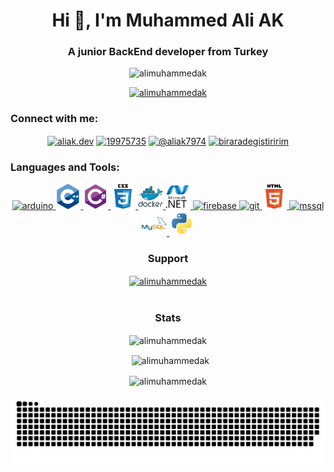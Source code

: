 <h1 align="center">Hi 👋, I'm Muhammed Ali AK</h1>
<h3 align="center">A junior BackEnd developer from Turkey</h3>
<p align="center">
  <img src="https://komarev.com/ghpvc/?username=alimuhammedak&label=Profile%20views&color=blueviolet&style=flat" alt="alimuhammedak" />
</p>
<p align="center">
  <a href="https://github.com/ryo-ma/github-profile-trophy">
    <img src="https://github-profile-trophy.vercel.app/?username=alimuhammedak&theme=dracula" alt="alimuhammedak" />
  </a>
</p>
</p>
<h3 align="left">Connect with me:</h3>
<p align="center">
<a href="https://dev.to/aliak.dev" target="blank"><img align="center" src="https://raw.githubusercontent.com/rahuldkjain/github-profile-readme-generator/master/src/images/icons/Social/devto.svg" alt="aliak.dev" height="30" width="40" /></a>
<a href="https://stackoverflow.com/users/19975735" target="blank"><img align="center" src="https://raw.githubusercontent.com/rahuldkjain/github-profile-readme-generator/master/src/images/icons/Social/stack-overflow.svg" alt="19975735" height="30" width="40" /></a>
<a href="https://medium.com/@aliak7974" target="blank"><img align="center" src="https://raw.githubusercontent.com/rahuldkjain/github-profile-readme-generator/master/src/images/icons/Social/medium.svg" alt="@aliak7974" height="30" width="40" /></a>
<a href="https://discord.gg/biraradegistiririm" target="blank"><img align="center" src="https://raw.githubusercontent.com/rahuldkjain/github-profile-readme-generator/master/src/images/icons/Social/discord.svg" alt="biraradegistiririm" height="30" width="40" /></a>
</p>
<h3 align="left">Languages and Tools:</h3>
<p align="center"> <a href="https://www.arduino.cc/" target="_blank" rel="noreferrer"> <img src="https://cdn.worldvectorlogo.com/logos/arduino-1.svg" alt="arduino" width="40" height="40"/> </a> <a href="https://www.w3schools.com/cpp/" target="_blank" rel="noreferrer"> <img src="https://raw.githubusercontent.com/devicons/devicon/master/icons/cplusplus/cplusplus-original.svg" alt="cplusplus" width="40" height="40"/> </a> <a href="https://www.w3schools.com/cs/" target="_blank" rel="noreferrer"> <img src="https://raw.githubusercontent.com/devicons/devicon/master/icons/csharp/csharp-original.svg" alt="csharp" width="40" height="40"/> </a> <a href="https://www.w3schools.com/css/" target="_blank" rel="noreferrer"> <img src="https://raw.githubusercontent.com/devicons/devicon/master/icons/css3/css3-original-wordmark.svg" alt="css3" width="40" height="40"/> </a> <a href="https://www.docker.com/" target="_blank" rel="noreferrer"> <img src="https://raw.githubusercontent.com/devicons/devicon/master/icons/docker/docker-original-wordmark.svg" alt="docker" width="40" height="40"/> </a> <a href="https://dotnet.microsoft.com/" target="_blank" rel="noreferrer"> <img src="https://raw.githubusercontent.com/devicons/devicon/master/icons/dot-net/dot-net-original-wordmark.svg" alt="dotnet" width="40" height="40"/> </a> <a href="https://firebase.google.com/" target="_blank" rel="noreferrer"> <img src="https://www.vectorlogo.zone/logos/firebase/firebase-icon.svg" alt="firebase" width="40" height="40"/> </a> <a href="https://git-scm.com/" target="_blank" rel="noreferrer"> <img src="https://www.vectorlogo.zone/logos/git-scm/git-scm-icon.svg" alt="git" width="40" height="40"/> </a> <a href="https://www.w3.org/html/" target="_blank" rel="noreferrer"> <img src="https://raw.githubusercontent.com/devicons/devicon/master/icons/html5/html5-original-wordmark.svg" alt="html5" width="40" height="40"/> </a> <a href="https://www.microsoft.com/en-us/sql-server" target="_blank" rel="noreferrer"> <img src="https://www.svgrepo.com/show/303229/microsoft-sql-server-logo.svg" alt="mssql" width="40" height="40"/> </a> <a href="https://www.mysql.com/" target="_blank" rel="noreferrer"> <img src="https://raw.githubusercontent.com/devicons/devicon/master/icons/mysql/mysql-original-wordmark.svg" alt="mysql" width="40" height="40"/> </a> <a href="https://www.python.org" target="_blank" rel="noreferrer"> <img src="https://raw.githubusercontent.com/devicons/devicon/master/icons/python/python-original.svg" alt="python" width="40" height="40"/> </a> </p>

<div align="center">
  <h3 align="center">Support</h3>
  <a href="https://www.buymeacoffee.com/developerkit">
    <img align="center" src="https://cdn.buymeacoffee.com/buttons/v2/default-yellow.png" height="50" width="210" alt="alimuhammedak" />
  </a>
  <br>
  <br>
  <h3 align="center">Stats</h3>
  <p>
    <img align="center" src="https://github-readme-stats.vercel.app/api/top-langs?username=alimuhammedak&show_icons=true&locale=en&layout=compact&theme=midnight-purple" alt="alimuhammedak" />
  </p>
  <p>&nbsp; <img align="center" src="https://github-readme-stats.vercel.app/api?username=alimuhammedak&show_icons=true&locale=en&theme=midnight-purple" alt="alimuhammedak" />
  </p>
  <p>
    <img align="center" src="https://github-readme-streak-stats.herokuapp.com/?user=alimuhammedak&theme=midnight-purple" alt="alimuhammedak" />
  </p> 
</div>
<picture>
  <source media="(prefers-color-scheme: dark)" srcset="https://raw.githubusercontent.com/alimuhammedak/alimuhammedak/output/github-contribution-grid-snake-dark.svg">
  <source media="(prefers-color-scheme: light)" srcset="https://raw.githubusercontent.com/alimuhammedak/alimuhammedak/output/github-contribution-grid-snake.svg">
  <img alt="github contribution grid snake animation" src="https://raw.githubusercontent.com/alimuhammedak/alimuhammedak/output/github-contribution-grid-snake.svg">
</picture>



